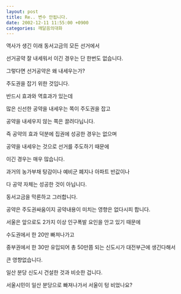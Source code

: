 ```yaml
---
layout: post
title: Re.. 변수 안됩니다.
date: 2002-12-11 11:55:00 +0900
categories: 깨달음의대화
---
```

역사가 생긴 이래 동서고금의 모든 선거에서
  
선거공약 잘 내세워서 이긴 경우는 단 한번도 없습니다.
  

  
그렇다면 선거공약은 왜 내세우는가?
  
주도권을 잡기 위한 것입니다.
  

  
반드시 효과와 역효과가 있는데
  
많은 신선한 공약을 내세우는 쪽이 주도권을 잡고
  

  
공약을 내세우지 않는 쪽은 끌려다닙니다.
  
즉 공약의 효과 덕분에 집권에 성공한 경우는 없으며
  

  
공약을 내세우는 것으로 선거를 주도하기 때문에
  
이긴 경우는 매우 많습니다.
  

  
과거의 농가부채 탕감이나 예비군 폐지나 아파트 반값이나
  
다 공약 자체는 성공한 것이 아닙니다.
  

  
동서고금을 막론하고 그러합니다.
  
공약은 주도권싸움이지 공약내용이 미치는 영향은 없다시피 합니다.
  

  
서울은 앞으로도 2가지 이상 인구폭발 요인을 안고 있기 때문에
  
수도권에서 한 20만 빠져나가고
  
중부권에서 한 30만 유입되어 총 50만쯤 되는 신도시가 대전부근에 생긴다해서
  
큰 영향없습니다.
  

  
일산 분당 신도시 건설한 것과 비슷한 겁니다.
  
서울시민이 일산 분당으로 빠져나가서 서울이 텅 비었나요?